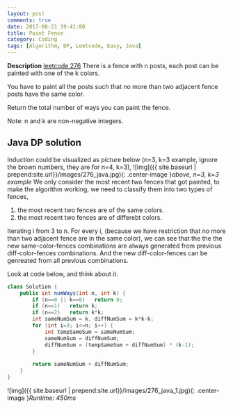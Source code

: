 ```yaml
---
layout: post
comments: true
date: 2017-08-21 19:41:00
title: Paint Fence
category: Coding
tags: [Algorithm, DP, Leetcode, Easy, Java]
---
```


**Description**
[leetcode 276](https://leetcode.com/problems/paint-fence/description/)
There is a fence with n posts, each post can be painted with one of the k colors.

You have to paint all the posts such that no more than two adjacent fence posts have the same color.

Return the total number of ways you can paint the fence.

Note:
n and k are non-negative integers.

## Java DP solution
Induction could be visualized as picture below (n=3, k=3 example, ignore the brown numbers, they are for n=4, k=3),
![img]({{ site.baseurl | prepend:site.url}}/images/276_java.jpg){: .center-image }*above, n=3, k=3 example*
We only consider the most recent two fences that got painted, to make the algorithm working, we need to classify them into two types of fences,
1. the most recent two fences are of the same colors.
2. the most recent two fences are of differebt colors.

Iterating i from 3 to n. For every i, (because we have restriction that no more than two adjacent fence are in the same color), we can see that the the the new same-color-fences combinations are always generated from previous diff-color-fences combinations.
And the new diff-color-fences can be genreated from all previous combinations.

Look at code below, and think about it.
```java
class Solution {
    public int numWays(int n, int k) {
        if (n==0 || k==0)   return 0;
        if (n==1)   return k;
        if (n==2)   return k*k;
        int sameNumSum = k, diffNumSum = k*k-k;
        for (int i=3; i<=n; i++) {
            int tempSameSum = sameNumSum;
            sameNumSum = diffNumSum;
            diffNumSum = (tempSameSum + diffNumSum) * (k-1);
        }
        
        return sameNumSum + diffNumSum;
    }
}
```
![img]({{ site.baseurl | prepend:site.url}}/images/276_java_1.jpg){: .center-image }*Runtime: 450ms*

